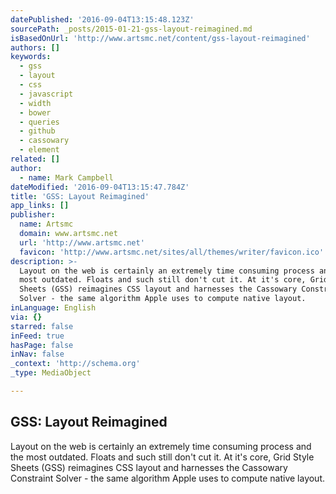 ```yaml
---
datePublished: '2016-09-04T13:15:48.123Z'
sourcePath: _posts/2015-01-21-gss-layout-reimagined.md
isBasedOnUrl: 'http://www.artsmc.net/content/gss-layout-reimagined'
authors: []
keywords:
  - gss
  - layout
  - css
  - javascript
  - width
  - bower
  - queries
  - github
  - cassowary
  - element
related: []
author:
  - name: Mark Campbell
dateModified: '2016-09-04T13:15:47.784Z'
title: 'GSS: Layout Reimagined'
app_links: []
publisher:
  name: Artsmc
  domain: www.artsmc.net
  url: 'http://www.artsmc.net'
  favicon: 'http://www.artsmc.net/sites/all/themes/writer/favicon.ico'
description: >-
  Layout on the web is certainly an extremely time consuming process and the
  most outdated. Floats and such still don't cut it. At it's core, Grid Style
  Sheets (GSS) reimagines CSS layout and harnesses the Cassowary Constraint
  Solver - the same algorithm Apple uses to compute native layout.
inLanguage: English
via: {}
starred: false
inFeed: true
hasPage: false
inNav: false
_context: 'http://schema.org'
_type: MediaObject

---
```

<article style=""><h1>GSS: Layout Reimagined</h1><p>Layout on the web is certainly an extremely time consuming process and the most outdated. Floats and such still don't cut it. At it's core, Grid Style Sheets (GSS) reimagines CSS layout and harnesses the Cassowary Constraint Solver - the same algorithm Apple uses to compute native layout.</p></article>